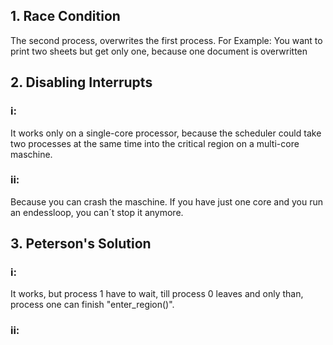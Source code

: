 ## 1. Race Condition 

The second process, overwrites the first process. For Example: You want to print two sheets but get only one, because one document is overwritten


## 2. Disabling Interrupts
### i: 
It works only on a single-core processor, because the scheduler could take two processes at the same time into the critical region on a multi-core maschine.

### ii:
Because you can crash the maschine. If you have just one core and you run an endessloop, you can´t stop it anymore.


## 3. Peterson's Solution
### i:
It works, but process 1 have to wait, till process 0 leaves and only than, process one can finish "enter_region()".

### ii:
